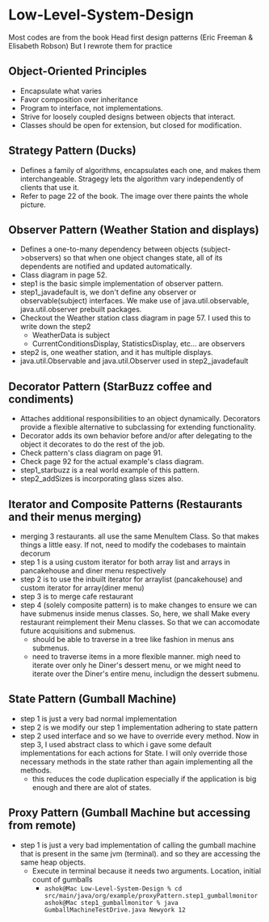 # Low-Level-System-Design

Most codes are from the book Head first design patterns (Eric Freeman & Elisabeth Robson)
But I rewrote them for practice

## Object-Oriented Principles
- Encapsulate what varies
- Favor composition over inheritance
- Program to interface, not implementations.
- Strive for loosely coupled designs between objects that interact.
- Classes should be open for extension, but closed for modification.

## Strategy Pattern (Ducks)
- Defines a family of algorithms, encapsulates each one, and makes them interchangeable. Stragegy lets the algorithm vary independently of clients that use it.
- Refer to page 22 of the book. The image over there paints the whole picture.

## Observer Pattern (Weather Station and displays)
- Defines a one-to-many dependency between objects (subject->observers) so that when one object changes state, all of its dependents are notified and updated automatically.
- Class diagram in page 52. 
- step1 is the basic simple implementation of observer pattern.
- step1_javadefault is, we don't define any observer or observable(subject) interfaces. We make use of java.util.observable, java.util.observer prebuilt packages.
- Checkout the Weather station class diagram in page 57. I used this to write down the step2
  - WeatherData is subject
  - CurrentConditionsDisplay, StatisticsDisplay, etc... are observers
- step2 is, one weather station, and it has multiple displays.
- java.util.Observable and java.util.Observer used in step2_javadefault

## Decorator Pattern (StarBuzz coffee and condiments)
- Attaches additional responsibilities to an object dynamically. Decorators provide a flexible alternative to subclassing for extending functionality.
- Decorator adds its own behavior before and/or after delegating to the object it decorates to do the rest of the job.
- Check pattern's class diagram on page 91.
- Check page 92 for the actual example's class diagram.
- step1_starbuzz is a real world example of this pattern.
- step2_addSizes is incorporating glass sizes also.

## Iterator and Composite Patterns (Restaurants and their menus merging)
- merging 3 restaurants. all use the same MenuItem Class. So that makes things a little easy. If not, need to modify the codebases to maintain decorum
- step 1 is a using custom iterator for both array list and arrays in pancakehouse and diner menu respectively
- step 2 is to use the inbuilt iterator for arraylist (pancakehouse) and custom iterator for array(diner menu)
- step 3 is to merge cafe restaurant
- step 4 (solely composite pattern) is to make changes to ensure we can have submenus inside menus classes. So, here, we shall Make every restaurant reimplement their Menu classes. So that we can accomodate future acquisitions and submenus. 
  - should be able to traverse in a tree like fashion in menus ans submenus.
  - need to traverse items in a more flexible manner. migh need to iterate over only he Diner's dessert menu, or we might need to iterate over the Diner's entire menu, includign the dessert submenu.

## State Pattern (Gumball Machine)
- step 1 is just a very bad normal implementation
- step 2 is we modify our step 1 implementation adhering to state pattern
- step 2 used interface and so we have to override every method. Now in step 3, I used abstract class to which i gave some default implementations for each actions for State. I will only override those necessary methods in the state rather than again implementing all the methods.
  - this reduces the code duplication especially if the application is big enough and there are alot of states.

## Proxy Pattern (Gumball Machine but accessing from remote)
- step 1 is just a very bad implementation of calling the gumball machine that is present in the same jvm (terminal). and so they are accessing the same heap objects.
  - Execute in terminal because it needs two arguments. Location, initial count of gumballs
    - `ashok@Mac Low-Level-System-Design % cd src/main/java/org/example/proxyPattern.step1_gumballmonitor
        ashok@Mac step1_gumballmonitor % java GumballMachineTestDrive.java Newyork 12`
  